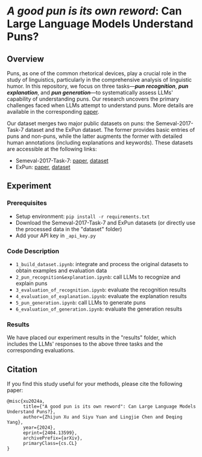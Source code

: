 # *A good pun is its own reword*: Can Large Language Models Understand Puns?

## Overview
Puns, as one of the common rhetorical devices, play a crucial role in the study of linguistics, particularly in the comprehensive analysis of linguistic humor. In this repository, we focus on three tasks—***pun recognition***, ***pun explanation***, and ***pun generation***—to systematically assess LLMs' capability of understanding puns. Our research uncovers the primary challenges faced when LLMs attempt to understand puns. More details are available in the corresponding [paper](https://arxiv.org/abs/2404.13599).

Our dataset merges two major public datasets on puns: the Semeval-2017-Task-7 dataset and the ExPun dataset. The former provides basic entries of puns and non-puns, while the latter augments the former with detailed human annotations (including explanations and keywords). These datasets are accessible at the following links:
* Semeval-2017-Task-7: [paper](https://aclanthology.org/S17-2005/), [dataset](https://alt.qcri.org/semeval2017/task7/index.php?id=data-and-resources)
* ExPun: [paper](https://aclanthology.org/2022.emnlp-main.304/), [dataset](https://github.com/amazon-science/expunations/tree/main/data)

## Experiment

### Prerequisites
* Setup environment: `pip install -r requirements.txt`
* Download the Semeval-2017-Task-7 and ExPun datasets (or directly use the processed data in the "dataset" folder)
* Add your API key in `_api_key.py`

### Code Description
* `1_build_dataset.ipynb`: integrate and process the original datasets to obtain examples and evaluation data
* `2_pun_recognition&explanation.ipynb`: call LLMs to recognize and explain puns
* `3_evaluation_of_recognition.ipynb`: evaluate the recognition results
* `4_evaluation_of_explanation.ipynb`: evaluate the explanation results
* `5_pun_generation.ipynb`: call LLMs to generate puns
* `6_evaluation_of_generation.ipynb`: evaluate the generation results

### Results
We have placed our experiment results in the "results" folder, which includes the LLMs' responses to the above three tasks and the corresponding evaluations.

## Citation
If you find this study useful for your methods, please cite the following paper:
```
@misc{xu2024a,
      title={"A good pun is its own reword": Can Large Language Models Understand Puns?}, 
      author={Zhijun Xu and Siyu Yuan and Lingjie Chen and Deqing Yang},
      year={2024},
      eprint={2404.13599},
      archivePrefix={arXiv},
      primaryClass={cs.CL}
}
```


